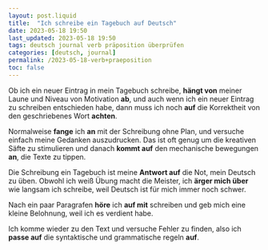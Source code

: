```yaml
---
layout: post.liquid
title:  "Ich schreibe ein Tagebuch auf Deutsch"
date: 2023-05-18 19:50
last_updated: 2023-05-18 19:50
tags: deutsch journal verb präposition überprüfen
categories: [deutsch, journal]
permalink: /2023-05-18-verb+praeposition
toc: false
---
```


Ob ich ein neuer Eintrag in mein Tagebuch schreibe, **hängt von**
meiner Laune und Niveau von Motivation **ab**, und auch wenn ich ein
neuer Eintrag zu schreiben entschieden habe, dann muss ich noch
**auf** die Korrektheit von den geschriebenes Wort **achten**.

Normalweise **fange** ich **an** mit der Schreibung ohne Plan, und
versuche einfach meine Gedanken auszudrucken. Das ist oft genug um die
kreativen Säfte zu stimulieren und danach **kommt auf** den
mechanische bewegungen **an**, die Texte zu tippen.

Die Schreibung ein Tagebuch ist meine **Antwort auf** die Not, mein
Deutsch zu üben.  Obwohl ich weiß Übung macht die Meister, ich **ärger
mich über** wie langsam ich schreibe, weil Deutsch ist für mich immer
noch schwer.

Nach ein paar Paragrafen **höre** ich **auf mit** schreiben und geb
mich eine kleine Belohnung, weil ich es verdient habe.

Ich komme wieder zu den Text und versuche Fehler zu finden, also ich
**passe auf** die syntaktische und grammatische regeln **auf**.


